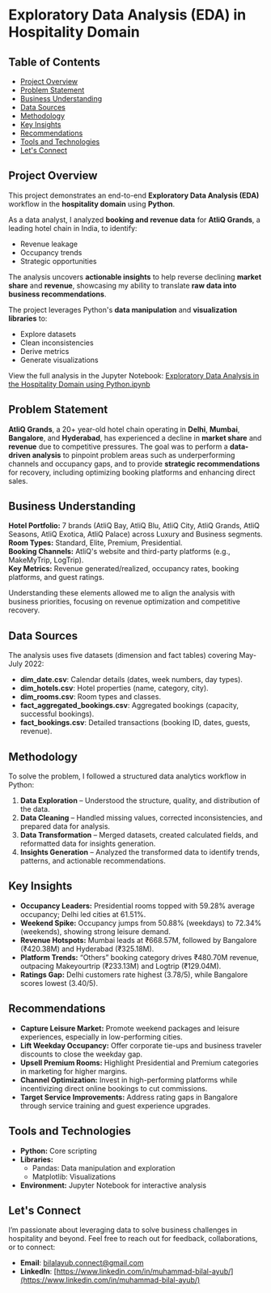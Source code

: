 # Exploratory Data Analysis (EDA) in Hospitality Domain

## Table of Contents

- [Project Overview](#project-overview)  
- [Problem Statement](#problem-statement)  
- [Business Understanding](#business-understanding)  
- [Data Sources](#data-sources)  
- [Methodology](#methodology)  
- [Key Insights](#key-insights)  
- [Recommendations](#recommendations)  
- [Tools and Technologies](#tools-and-technologies)  
- [Let's Connect](#lets-connect)

## Project Overview

This project demonstrates an end-to-end **Exploratory Data Analysis (EDA)** workflow in the **hospitality domain** using **Python**.

As a data analyst, I analyzed **booking and revenue data** for **AtliQ Grands**, a leading hotel chain in India, to identify:

- Revenue leakage  
- Occupancy trends  
- Strategic opportunities  

The analysis uncovers **actionable insights** to help reverse declining **market share** and **revenue**, showcasing my ability to translate **raw data into business recommendations**.

The project leverages Python's **data manipulation** and **visualization libraries** to:

- Explore datasets  
- Clean inconsistencies  
- Derive metrics  
- Generate visualizations

View the full analysis in the Jupyter Notebook: [Exploratory Data Analysis in the Hospitality Domain using Python.ipynb](https://github.com/bilalayub10/Hospitality-EDA-Python-Project/blob/main/Jupyter%20Notebook/Exploratory%20Data%20Analysis%20in%20the%20Hospitality%20Domain%20using%20Python.ipynb)

## Problem Statement

**AtliQ Grands**, a 20+ year-old hotel chain operating in **Delhi**, **Mumbai**, **Bangalore**, and **Hyderabad**, has experienced a decline in **market share** and **revenue** due to competitive pressures. The goal was to perform a **data-driven analysis** to pinpoint problem areas such as underperforming channels and occupancy gaps, and to provide **strategic recommendations** for recovery, including optimizing booking platforms and enhancing direct sales.

## Business Understanding

**Hotel Portfolio:** 7 brands (AtliQ Bay, AtliQ Blu, AtliQ City, AtliQ Grands, AtliQ Seasons, AtliQ Exotica, AtliQ Palace) across Luxury and Business segments.  
**Room Types:** Standard, Elite, Premium, Presidential.  
**Booking Channels:** AtliQ's website and third-party platforms (e.g., MakeMyTrip, LogTrip).  
**Key Metrics:** Revenue generated/realized, occupancy rates, booking platforms, and guest ratings.

Understanding these elements allowed me to align the analysis with business priorities, focusing on revenue optimization and competitive recovery.

## Data Sources

The analysis uses five datasets (dimension and fact tables) covering May-July 2022:

- **dim_date.csv**: Calendar details (dates, week numbers, day types).  
- **dim_hotels.csv**: Hotel properties (name, category, city).  
- **dim_rooms.csv**: Room types and classes.  
- **fact_aggregated_bookings.csv**: Aggregated bookings (capacity, successful bookings).  
- **fact_bookings.csv**: Detailed transactions (booking ID, dates, guests, revenue).

## Methodology

To solve the problem, I followed a structured data analytics workflow in Python:

1. **Data Exploration** – Understood the structure, quality, and distribution of the data.  
2. **Data Cleaning** – Handled missing values, corrected inconsistencies, and prepared data for analysis.  
3. **Data Transformation** – Merged datasets, created calculated fields, and reformatted data for insights generation.  
4. **Insights Generation** – Analyzed the transformed data to identify trends, patterns, and actionable recommendations.

## Key Insights

- **Occupancy Leaders:** Presidential rooms topped with 59.28% average occupancy; Delhi led cities at 61.51%.  
- **Weekend Spike:** Occupancy jumps from 50.88% (weekdays) to 72.34% (weekends), showing strong leisure demand.  
- **Revenue Hotspots:** Mumbai leads at ₹668.57M, followed by Bangalore (₹420.38M) and Hyderabad (₹325.18M).  
- **Platform Trends:** “Others” booking category drives ₹480.70M revenue, outpacing Makeyourtrip (₹233.13M) and Logtrip (₹129.04M).  
- **Ratings Gap:** Delhi customers rate highest (3.78/5), while Bangalore scores lowest (3.40/5).

## Recommendations

- **Capture Leisure Market:** Promote weekend packages and leisure experiences, especially in low-performing cities.  
- **Lift Weekday Occupancy:** Offer corporate tie-ups and business traveler discounts to close the weekday gap.  
- **Upsell Premium Rooms:** Highlight Presidential and Premium categories in marketing for higher margins.  
- **Channel Optimization:** Invest in high-performing platforms while incentivizing direct online bookings to cut commissions.  
- **Target Service Improvements:** Address rating gaps in Bangalore through service training and guest experience upgrades.

## Tools and Technologies

- **Python:** Core scripting 
- **Libraries:**  
  - Pandas: Data manipulation and exploration  
  - Matplotlib: Visualizations 
- **Environment:** Jupyter Notebook for interactive analysis

## Let's Connect

I’m passionate about leveraging data to solve business challenges in hospitality and beyond. Feel free to reach out for feedback, collaborations, or to connect:

*   **Email**: bilalayub.connect@gmail.com
*   **LinkedIn**: [https://www.linkedin.com/in/muhammad-bilal-ayub/](https://www.linkedin.com/in/muhammad-bilal-ayub/)







